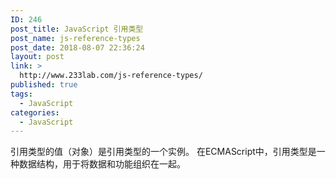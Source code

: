 ```yaml
---
ID: 246
post_title: JavaScript 引用类型
post_name: js-reference-types
post_date: 2018-08-07 22:36:24
layout: post
link: >
  http://www.233lab.com/js-reference-types/
published: true
tags:
  - JavaScript
categories:
  - JavaScript
---
```

引用类型的值（对象）是引用类型的一个实例。
在ECMAScript中，引用类型是一种数据结构，用于将数据和功能组织在一起。